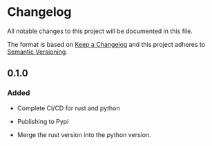 # Changelog
All notable changes to this project will be documented in this file.

The format is based on [Keep a Changelog](http://keepachangelog.com/en/1.1.0/)
and this project adheres to [Semantic Versioning](http://semver.org/spec/v2.0.0.html).

## 0.1.0
### Added
- Complete CI/CD for rust and python
- Publishing to Pypi

- Merge the rust version into the python version.

